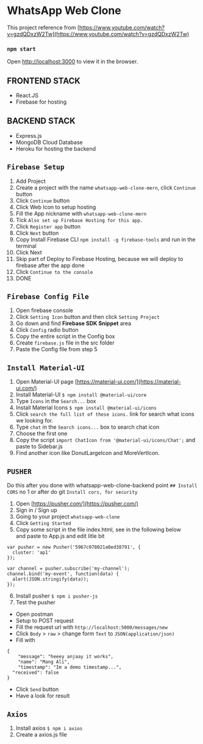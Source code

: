 # WhatsApp Web Clone

This project reference from [https://www.youtube.com/watch?v=gzdQDxzW2Tw](https://www.youtube.com/watch?v=gzdQDxzW2Tw)

### `npm start`

Open [http://localhost:3000](http://localhost:3000) to view it in the browser.

## FRONTEND STACK

- React.JS
- Firebase for hosting

## BACKEND STACK

- Express.js
- MongoDB Cloud Database
- Heroku for hosting the backend

## `Firebase Setup`

1. Add Project
2. Create a project with the name `whatsapp-web-clone-mern`, click `Continue` button
3. Click `Continue` button
4. Click Web Icon to setup hosting
5. Fill the App nickname with `whatsapp-web-clone-mern`
6. Tick `Also set up Firebase Hosting for this app.`
7. Click `Register app` button
8. Click `Next` button
9. Copy Install Firebase CLI `npm install -g firebase-tools` and run in the terminal
10. Click Next
11. Skip part of Deploy to Firebase Hosting, because we will deploy to firebase after the app done
12. Click `Continue to the console`
13. DONE

## `Firebase Config File`

1. Open firebase console
2. Click `Setting Icon` button and then click `Setting Project`
3. Go down and find <b>Firebase SDK Snippet</b> area
4. Click `Config` radio button
5. Copy the entire script in the Config box
6. Create `firebase.js` file in the src folder
7. Paste the Config file from step 5

## `Install Material-UI`

1. Open Material-UI page [https://material-ui.com/](https://material-ui.com/)
2. Install Material-UI `$ npm install @material-ui/core`
3. Type `Icons` in the `Search...` box
4. Install Material Icons `$ npm install @material-ui/icons`
5. Click `search the full list of these icons.` link for search what icons we looking for.
6. Type `chat` in the `Search icons...` box to search chat icon
7. Choose the first one
8. Copy the script `import ChatIcon from '@material-ui/icons/Chat';` and paste to Sidebar.js
9. Find another icon like DonutLargeIcon and MoreVertIcon.

## `PUSHER`

Do this after you done with whatsapp-web-clone-backend point `## Install CORS` no 1 or after do git `Install cors, for security`

1. Open [https://pusher.com/](https://pusher.com/)
2. Sign in / Sign up
3. Going to your project `whatsapp-web-clone`
4. Click `Getting Started`
5. Copy some script in the file index.html, see in the following below<br/>
   and paste to App.js and edit litle bit

```
var pusher = new Pusher('5967c078021a0ed38791', {
  cluster: 'ap1'
});

var channel = pusher.subscribe('my-channel');
channel.bind('my-event', function(data) {
  alert(JSON.stringify(data));
});
```

6. Install pusher `$ npm i pusher-js`
7. Test the pusher

- Open postman
- Setup to POST request
- Fill the request url with `http://localhost:5000/messages/new`
- Click `Body` > `raw` > change form `Text` to `JSON(application/json)`
- Fill with

```
{
	"message": "heeey anjaay it works",
	"name": "Mang Ali",
	"timestamp": "Im a demo timestamp...",
  "received": false
}
```

- Click `Send` button
- Have a look for result

## `Axios`

1. Install axios `$ npm i axios`
2. Create a axios.js file
